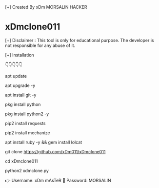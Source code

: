 [+] Created By xDm MORSALIN HACKER
   
 # xDmclone011


[+] Disclaimer :
This tool is only for educational purpose. The developer is not responsible for any abuse of it.

[+] Installation

👇👇👇👇👇

apt update

apt upgrade -y

apt install git -y

pkg install python

pkg install python2 -y

pip2 install requests

pip2 install mechanize

apt install ruby -y && gem install lolcat

git clone 
https://github.com/xDm011/xDmclone011

cd xDmclone011

python2 xdmclone.py


👉 Username: xDm mAsTeR
🔐 Password: MORSALIN
